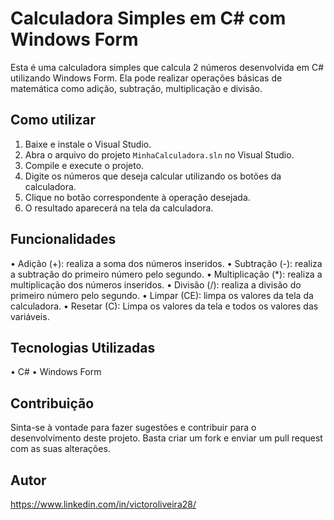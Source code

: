# Calculadora Simples em C# com Windows Form

Esta é uma calculadora simples que calcula 2 números desenvolvida em C# utilizando Windows Form.
Ela pode realizar operações básicas de matemática como adição, subtração, multiplicação e divisão.

## Como utilizar

1. Baixe e instale o Visual Studio.
2. Abra o arquivo do projeto `MinhaCalculadora.sln` no Visual Studio.
3. Compile e execute o projeto.
4. Digite os números que deseja calcular utilizando os botões da calculadora.
5. Clique no botão correspondente à operação desejada.
6. O resultado aparecerá na tela da calculadora.

## Funcionalidades

• Adição (+): realiza a soma dos números inseridos.
• Subtração (-): realiza a subtração do primeiro número pelo segundo.
• Multiplicação (*): realiza a multiplicação dos números inseridos.
• Divisão (/): realiza a divisão do primeiro número pelo segundo.
• Limpar (CE): limpa os valores da tela da calculadora.
• Resetar (C): Limpa os valores da tela e todos os valores das variáveis.

## Tecnologias Utilizadas 

• C#
• Windows Form

## Contribuição

Sinta-se à vontade para fazer sugestões e contribuir para o desenvolvimento deste projeto.
Basta criar um fork e enviar um pull request com as suas alterações.

## Autor

https://www.linkedin.com/in/victoroliveira28/
